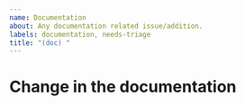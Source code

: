 ```yaml
---
name: Documentation
about: Any documentation related issue/addition.
labels: documentation, needs-triage
title: "(doc) "
---
```


# Change in the documentation
<!--
What should we add/remove/update in the documentation
-->
